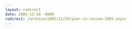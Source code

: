 ```yaml
---
layout: redirect
date: 2005-12-28 -0800
redirect: /archive/2005/12/29/year-in-review-2005.aspx/
---
```

